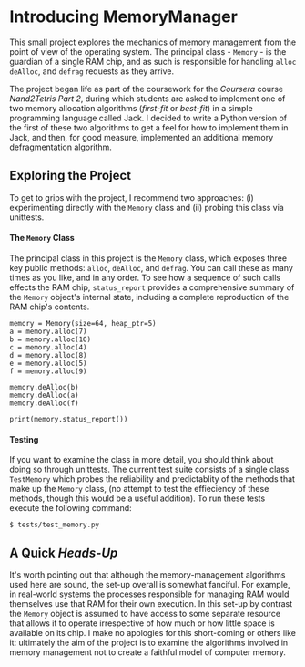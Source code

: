 # Introducing MemoryManager

This small project explores the mechanics of memory management from the point of view of the operating system. The 
principal class - ``Memory`` - is the guardian of a single RAM chip, and as such is responsible for handling ``alloc`` 
``deAlloc``, and ``defrag`` requests as they arrive.

The project began life as part of the coursework for the *Coursera* course *Nand2Tetris Part 2*, during which students 
are asked to implement one of two memory allocation algorithms (*first-fit* or *best-fit*) in a simple programming 
language called Jack. I decided to write a Python version of the first of these two algorithms to get a feel for how to 
implement them in Jack, and then, for good measure, implemented an additional memory defragmentation algorithm. 

## Exploring the Project

To get to grips with the project, I recommend two approaches: (i) experimenting directly with the ``Memory`` class and 
(ii) probing this class via unittests.

#### The ``Memory`` Class

The principal class in this project is the ``Memory`` class, which exposes three key public methods: ``alloc``, 
``deAlloc``, and ``defrag``. You can call these as many times as you like, and in any order. To see how a sequence of 
such calls effects the RAM chip, ``status_report`` provides a comprehensive summary of the ``Memory`` object's internal 
state, including a complete reproduction of the RAM chip's contents.

```
memory = Memory(size=64, heap_ptr=5)
a = memory.alloc(7)
b = memory.alloc(10)
c = memory.alloc(4)
d = memory.alloc(8)
e = memory.alloc(5)
f = memory.alloc(9)

memory.deAlloc(b)
memory.deAlloc(a)
memory.deAlloc(f)

print(memory.status_report())
```

#### Testing

If you want to examine the class in more detail, you should think about doing so through unittests. The current test 
suite  consists of a single class ``TestMemory`` which probes the reliability and predictablity of the methods that make
up the ``Memory`` class, (no attempt to test the effieciency of these methods, though this would be a useful addition). 
To run these tests execute the following command:

```
$ tests/test_memory.py
```

## A Quick *Heads-Up*

It's worth pointing out that although the memory-management algorithms used here are sound, the set-up overall is 
somewhat fanciful. For example, in real-world systems the processes responsible for managing RAM would themselves use 
that RAM for their own execution. In this set-up by contrast the ``Memory`` object is assumed to have access to some 
separate resource that allows it to operate irrespective of how much or how little space is available on its chip. I 
make no apologies for this short-coming or others like it: ultimately the aim of the project is to examine the 
algorithms involved in memory management not to create a faithful model of computer memory.